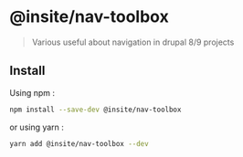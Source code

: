 # @insite/nav-toolbox

> Various useful about navigation in drupal 8/9 projects

## Install

Using npm :

```sh
npm install --save-dev @insite/nav-toolbox
```

or using yarn :

```sh
yarn add @insite/nav-toolbox --dev
```
